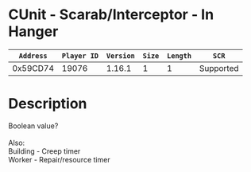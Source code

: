 # CUnit - Scarab/Interceptor - In Hanger

| `Address` | `Player ID` | `Version` | `Size` | `Length` | `SCR` |
| ---------- | ----------- | --------- | ------ | -------- | ---- |
| 0x59CD74 | 19076 | 1.16.1 | 1 | 1 | Supported |

# Description

Boolean value?<br><br>Also:<br>Building - Creep timer<br>Worker - Repair/resource timer